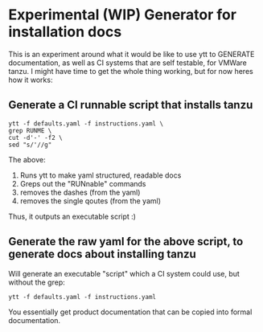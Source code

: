 # Experimental (WIP) Generator for installation docs

This is an experiment around what it would be like to use ytt to GENERATE
documentation, as well as CI systems that are self testable, for VMWare tanzu.
I might have time to get the whole thing working, but for now heres how it works:


## Generate a CI runnable script that installs tanzu

```
ytt -f defaults.yaml -f instructions.yaml \
grep RUNME \
cut -d'-' -f2 \
sed "s/'//g"
```
The above:
1) Runs ytt to make yaml structured, readable docs
2) Greps out the "RUNnable" commands
3) removes the dashes (from the yaml)
4) removes the single qoutes (from the yaml)

Thus, it outputs an executable script :)

## Generate the raw yaml for the above script, to generate docs about installing tanzu

Will generate an executable "script" which a CI system could use, but without the grep:

```
ytt -f defaults.yaml -f instructions.yaml
```

You essentially get product documentation that can be copied into formal documentation. 
